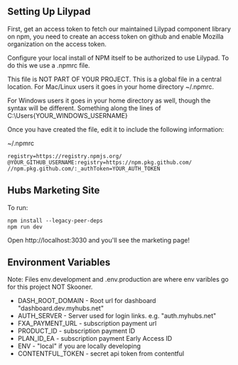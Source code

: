 ## Setting Up Lilypad

First, get an access token to fetch our maintained Lilypad component library on npm, you need to create an access token on github and enable Mozilla organization on the access token.

Configure your local install of NPM itself to be authorized to use Lilypad. To do this we use a .npmrc file.

This file is NOT PART OF YOUR PROJECT. This is a global file in a central location. For Mac/Linux users it goes in your home directory ~/.npmrc.

For Windows users it goes in your home directory as well, though the syntax will be different. Something along the lines of C:\Users\{YOUR_WINDOWS_USERNAME}

Once you have created the file, edit it to include the following information:

~/.npmrc

```
registry=https://registry.npmjs.org/
@YOUR_GITHUB_USERNAME:registry=https://npm.pkg.github.com/
//npm.pkg.github.com/:_authToken=YOUR_AUTH_TOKEN

```

## Hubs Marketing Site

To run:

```
npm install --legacy-peer-deps
npm run dev
```

Open http://localhost:3030 and you'll see the marketing page!

## Environment Variables

Note: Files env.development and .env.production are where env varibles go for this project NOT Skooner.

- DASH_ROOT_DOMAIN - Root url for dashboard "dashboard.dev.myhubs.net"
- AUTH_SERVER - Server used for login links. e.g. "auth.myhubs.net"
- FXA_PAYMENT_URL - subscription payment url
- PRODUCT_ID - subscription payment ID
- PLAN_ID_EA - subscription payment Early Access ID
- ENV - "local" if you are locally developing
- CONTENTFUL_TOKEN - secret api token from contentful

